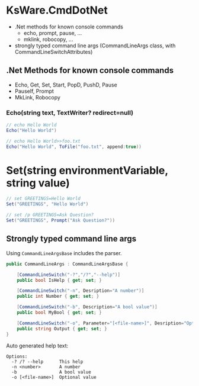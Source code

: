 # KsWare.CmdDotNet

- .Net methods for known console commands 
    - echo, prompt, pause, ...
    - mklink, robocopy, ...
- strongly typed command line args (CommandLineArgs class, with CommandLineSwitchAttributes)

## .Net Methods for known console commands 
- Echo, Get, Set, Start, PopD, PushD, Pause
- PauseIf, Prompt
- MkLink, Robocopy

### Echo(string text, TextWriter? redirect=null)
```csharp
// echo Hello World
Echo("Hello World")

// echo Hello World>>foo.txt
Echo("Hello World", ToFile("foo.txt", append:true))
```

# Set(string environmentVariable, string value)

```csharp
// set GREETINGS=Hello World
Set("GREETINGS", "Hello World")

// set /p GREETINGS=Ask Question?
Set("GREETINGS", Prompt("Ask Question?"))
```


## Strongly typed command line args

Using `CommandLineArgsBase` includes the parser.

```csharp
public CommandLineArgs : CommandLineArgsBase {

    [CommandLineSwitch("-?","/?","--help")]
    public bool IsHelp { get; set; }

    [CommandLineSwitch("-n", Desription="A number")]
    public int Number { get; set; }

    [CommandLineSwitch("-b", Description="A bool value")]
    public bool MyBool { get; set; }

    [CommandLineSwitch("-o", Parameter="[<file-name>]", Desription="Optional value")]
    public string Output { get; set; }
}
```

Auto generated help text:
```
Options:
  -? /? --help      This help
  -n <number>       A number
  -b                A bool value
  -o [<file-name>]  Optional value
```